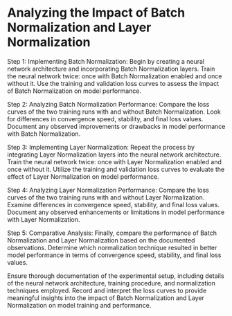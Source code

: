 # Analyzing the Impact of Batch Normalization and Layer Normalization

Step 1: Implementing Batch Normalization:
Begin by creating a neural network architecture and incorporating Batch Normalization layers. Train the neural network twice: once with Batch Normalization enabled and once without it. Use the training and validation loss curves to assess the impact of Batch Normalization on model performance.

Step 2: Analyzing Batch Normalization Performance:
Compare the loss curves of the two training runs with and without Batch Normalization. Look for differences in convergence speed, stability, and final loss values. Document any observed improvements or drawbacks in model performance with Batch Normalization.

Step 3: Implementing Layer Normalization:
Repeat the process by integrating Layer Normalization layers into the neural network architecture. Train the neural network twice: once with Layer Normalization enabled and once without it. Utilize the training and validation loss curves to evaluate the effect of Layer Normalization on model performance.

Step 4: Analyzing Layer Normalization Performance:
Compare the loss curves of the two training runs with and without Layer Normalization. Examine differences in convergence speed, stability, and final loss values. Document any observed enhancements or limitations in model performance with Layer Normalization.

Step 5: Comparative Analysis:
Finally, compare the performance of Batch Normalization and Layer Normalization based on the documented observations. Determine which normalization technique resulted in better model performance in terms of convergence speed, stability, and final loss values.

Ensure thorough documentation of the experimental setup, including details of the neural network architecture, training procedure, and normalization techniques employed. Record and interpret the loss curves to provide meaningful insights into the impact of Batch Normalization and Layer Normalization on model training and performance.
